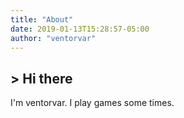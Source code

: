 ```yaml
---
title: "About"
date: 2019-01-13T15:28:57-05:00
author: "ventorvar"
---
```


<h2>> Hi there<span class="logo__cursor" style="width: 3px; height: 1.625rem;"></span></h2>

I'm ventorvar. I play games some times.
